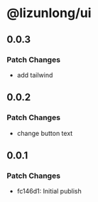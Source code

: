 # @lizunlong/ui

## 0.0.3

### Patch Changes

- add tailwind

## 0.0.2

### Patch Changes

- change button text

## 0.0.1

### Patch Changes

- fc146d1: Initial publish
